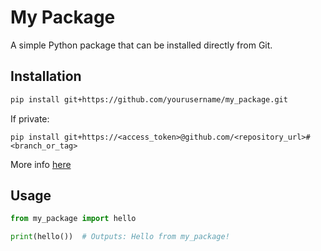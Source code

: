 # My Package

A simple Python package that can be installed directly from Git.

## Installation

```bash
pip install git+https://github.com/yourusername/my_package.git
```

If private:
```basg
pip install git+https://<access_token>@github.com/<repository_url>#<branch_or_tag>
```

More info [here](https://dnmtechs.com/installing-packages-from-private-github-repositories-using-pip-in-python-3/)

## Usage

```python
from my_package import hello

print(hello())  # Outputs: Hello from my_package!
```
